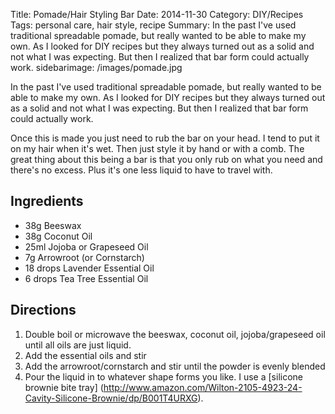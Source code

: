Title: Pomade/Hair Styling Bar
Date: 2014-11-30
Category: DIY/Recipes
Tags: personal care, hair style, recipe
Summary: In the past I've used traditional spreadable pomade, but really wanted to be able to make my own. As I looked for DIY recipes but they always turned out as a solid and not what I was expecting. But then I realized that bar form could actually work.
sidebarimage: /images/pomade.jpg

In the past I've used traditional spreadable pomade, but really wanted to be able to make my own. As I looked for DIY recipes but they always turned out as a solid and not what I was expecting. But then I realized that bar form could actually work.

Once this is made you just need to rub the bar on your head. I tend to put it on my hair when it's wet. Then just style it by hand or with a comb. The great thing about this being a bar is that you only rub on what you need and there's no excess. Plus it's one less liquid to have to travel with.

## Ingredients

- 38g Beeswax
- 38g Coconut Oil
- 25ml Jojoba or Grapeseed Oil
- 7g Arrowroot (or Cornstarch)
- 18 drops Lavender Essential Oil
- 6 drops Tea Tree Essential Oil

## Directions

1. Double boil or microwave the beeswax, coconut oil, jojoba/grapeseed oil until all oils are just liquid.
1. Add the essential oils and stir
1. Add the arrowroot/cornstarch and stir until the powder is evenly blended
1. Pour the liquid in to whatever shape forms you like. I use a [silicone brownie bite tray] (http://www.amazon.com/Wilton-2105-4923-24-Cavity-Silicone-Brownie/dp/B001T4URXG).
